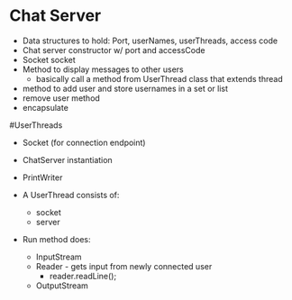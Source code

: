 # Chat Server
- Data structures to hold: Port, userNames, userThreads, access code
- Chat server constructor w/ port and accessCode 
- Socket socket
- Method to display messages to other users
  - basically call a method from UserThread class that extends thread
- method to add user and store usernames in a set or list
- remove user method
- encapsulate

#UserThreads
- Socket (for connection endpoint)
- ChatServer instantiation
- PrintWriter

- A UserThread consists of:
  - socket
  - server

- Run method does:
  - InputStream
  - Reader - gets input from newly connected user
    - reader.readLine();
  - OutputStream


